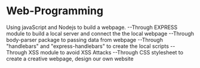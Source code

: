 # Web-Programming
Using javaScript and Nodejs to build a webpage.
--Through EXPRESS module to build a local server and connect the the local webpage
--Through body-parser package to passing data from webpage
--Through "handlebars" and "express-handlebars" to create the local scripts
--Through XSS module to avoid XSS Attacks
--Through CSS stylesheet to create a creative webpage, design our own website
